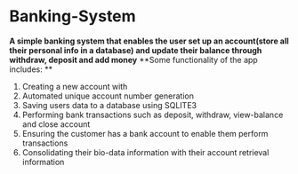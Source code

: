 # Banking-System
**A simple banking system that enables the user set up an account(store all their personal info in a database) and update their balance through withdraw, deposit and add money**
**Some functionality of the app includes: **

1. Creating a new account with
2. Automated unique account number generation
3. Saving users data to a database using SQLITE3
4. Performing bank transactions such as deposit, withdraw, view-balance and close account
5. Ensuring the customer has a bank account to enable them perform transactions
6. Consolidating their bio-data information with their account retrieval information

